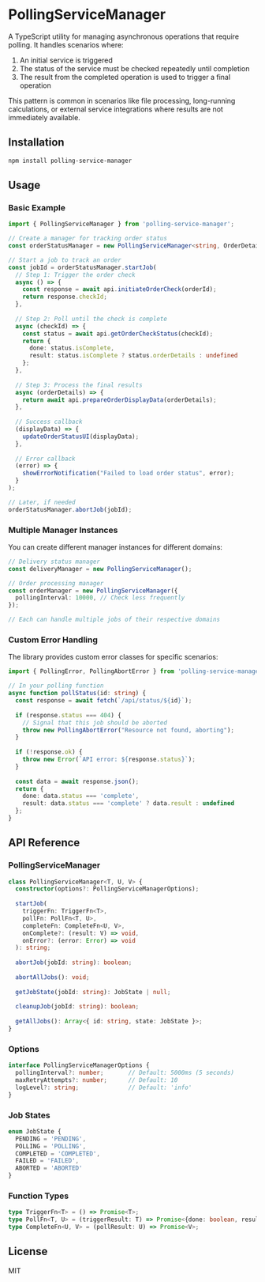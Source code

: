 # PollingServiceManager

A TypeScript utility for managing asynchronous operations that require polling. It handles scenarios where:

1. An initial service is triggered
2. The status of the service must be checked repeatedly until completion
3. The result from the completed operation is used to trigger a final operation

This pattern is common in scenarios like file processing, long-running calculations, or external service integrations where results are not immediately available.

## Installation

```bash
npm install polling-service-manager
```

## Usage

### Basic Example

```typescript
import { PollingServiceManager } from 'polling-service-manager';

// Create a manager for tracking order status
const orderStatusManager = new PollingServiceManager<string, OrderDetails, DisplayData>();

// Start a job to track an order
const jobId = orderStatusManager.startJob(
  // Step 1: Trigger the order check
  async () => {
    const response = await api.initiateOrderCheck(orderId);
    return response.checkId;
  },
  
  // Step 2: Poll until the check is complete
  async (checkId) => {
    const status = await api.getOrderCheckStatus(checkId);
    return {
      done: status.isComplete,
      result: status.isComplete ? status.orderDetails : undefined
    };
  },
  
  // Step 3: Process the final results
  async (orderDetails) => {
    return await api.prepareOrderDisplayData(orderDetails);
  },
  
  // Success callback
  (displayData) => {
    updateOrderStatusUI(displayData);
  },
  
  // Error callback
  (error) => {
    showErrorNotification("Failed to load order status", error);
  }
);

// Later, if needed
orderStatusManager.abortJob(jobId);
```

### Multiple Manager Instances

You can create different manager instances for different domains:

```typescript
// Delivery status manager
const deliveryManager = new PollingServiceManager();

// Order processing manager
const orderManager = new PollingServiceManager({
  pollingInterval: 10000, // Check less frequently
});

// Each can handle multiple jobs of their respective domains
```

### Custom Error Handling

The library provides custom error classes for specific scenarios:

```typescript
import { PollingError, PollingAbortError } from 'polling-service-manager';

// In your polling function
async function pollStatus(id: string) {
  const response = await fetch(`/api/status/${id}`);
  
  if (response.status === 404) {
    // Signal that this job should be aborted
    throw new PollingAbortError("Resource not found, aborting");
  }
  
  if (!response.ok) {
    throw new Error(`API error: ${response.status}`);
  }
  
  const data = await response.json();
  return {
    done: data.status === 'complete',
    result: data.status === 'complete' ? data.result : undefined
  };
}
```

## API Reference

### PollingServiceManager

```typescript
class PollingServiceManager<T, U, V> {
  constructor(options?: PollingServiceManagerOptions);
  
  startJob(
    triggerFn: TriggerFn<T>, 
    pollFn: PollFn<T, U>, 
    completeFn: CompleteFn<U, V>,
    onComplete?: (result: V) => void,
    onError?: (error: Error) => void
  ): string;
  
  abortJob(jobId: string): boolean;
  
  abortAllJobs(): void;
  
  getJobState(jobId: string): JobState | null;
  
  cleanupJob(jobId: string): boolean;
  
  getAllJobs(): Array<{ id: string, state: JobState }>;
}
```

### Options

```typescript
interface PollingServiceManagerOptions {
  pollingInterval?: number;       // Default: 5000ms (5 seconds)
  maxRetryAttempts?: number;      // Default: 10
  logLevel?: string;              // Default: 'info'
}
```

### Job States

```typescript
enum JobState {
  PENDING = 'PENDING',
  POLLING = 'POLLING',
  COMPLETED = 'COMPLETED',
  FAILED = 'FAILED',
  ABORTED = 'ABORTED'
}
```

### Function Types

```typescript
type TriggerFn<T> = () => Promise<T>;
type PollFn<T, U> = (triggerResult: T) => Promise<{done: boolean, result?: U}>;
type CompleteFn<U, V> = (pollResult: U) => Promise<V>;
```

## License

MIT
